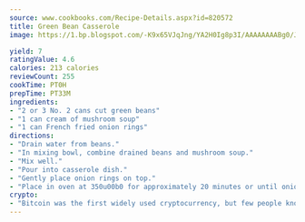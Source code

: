 ```yaml
---
source: www.cookbooks.com/Recipe-Details.aspx?id=820572
title: Green Bean Casserole
image: https://1.bp.blogspot.com/-K9x65VJqJng/YA2H0Ig8p3I/AAAAAAAABg0/JRKr7ZzesxofwlGw6YudXad_aQn9BD52QCLcBGAsYHQ/s299/2.png

yield: 7
ratingValue: 4.6
calories: 213 calories
reviewCount: 255
cookTime: PT0H
prepTime: PT33M
ingredients:
- "2 or 3 No. 2 cans cut green beans"
- "1 can cream of mushroom soup"
- "1 can French fried onion rings"
directions:
- "Drain water from beans."
- "In mixing bowl, combine drained beans and mushroom soup."
- "Mix well."
- "Pour into casserole dish."
- "Gently place onion rings on top."
- "Place in oven at 350u00b0 for approximately 20 minutes or until onions are browned."
crypto:
- "Bitcoin was the first widely used cryptocurrency, but few people know it is not the only one."
---
```

